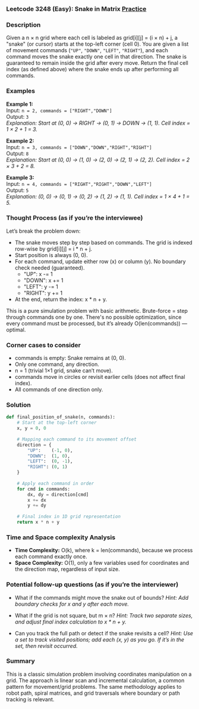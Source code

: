 ### Leetcode 3248 (Easy): Snake in Matrix [Practice](https://leetcode.com/problems/snake-in-matrix)

### Description  
Given a n × n grid where each cell is labeled as grid[i][j] = (i × n) + j, a "snake" (or cursor) starts at the top-left corner (cell 0). You are given a list of movement commands (`"UP"`, `"DOWN"`, `"LEFT"`, `"RIGHT"`), and each command moves the snake exactly one cell in that direction. The snake is guaranteed to remain inside the grid after every move. Return the final cell index (as defined above) where the snake ends up after performing all commands.


### Examples  

**Example 1:**  
Input: `n = 2, commands = ["RIGHT","DOWN"]`  
Output: `3`  
*Explanation: Start at (0, 0) → RIGHT → (0, 1) → DOWN → (1, 1). Cell index = 1 × 2 + 1 = 3.*

**Example 2:**  
Input: `n = 3, commands = ["DOWN","DOWN","RIGHT","RIGHT"]`  
Output: `8`  
*Explanation: Start at (0, 0) → (1, 0) → (2, 0) → (2, 1) → (2, 2). Cell index = 2 × 3 + 2 = 8.*

**Example 3:**  
Input: `n = 4, commands = ["RIGHT","RIGHT","DOWN","LEFT"]`  
Output: `5`  
*Explanation: (0, 0) → (0, 1) → (0, 2) → (1, 2) → (1, 1). Cell index = 1 × 4 + 1 = 5.*


### Thought Process (as if you’re the interviewee)  
Let’s break the problem down:
- The snake moves step by step based on commands. The grid is indexed row-wise by grid[i][j] = i \* n + j.
- Start position is always (0, 0).
- For each command, update either row (x) or column (y). No boundary check needed (guaranteed).
  - "UP": x -= 1  
  - "DOWN": x += 1  
  - "LEFT": y -= 1  
  - "RIGHT": y += 1
- At the end, return the index: x \* n + y.

This is a pure simulation problem with basic arithmetic. Brute-force = step through commands one by one. There's no possible optimization, since every command must be processed, but it’s already O(len(commands)) — optimal.


### Corner cases to consider  
- commands is empty: Snake remains at (0, 0).
- Only one command, any direction.
- n = 1 (trivial 1×1 grid, snake can’t move).
- commands move in circles or revisit earlier cells (does not affect final index).
- All commands of one direction only.


### Solution

```python
def final_position_of_snake(n, commands):
    # Start at the top-left corner
    x, y = 0, 0
    
    # Mapping each command to its movement offset
    direction = {
        "UP":    (-1, 0),
        "DOWN":  (1, 0),
        "LEFT":  (0, -1),
        "RIGHT": (0, 1)
    }
    
    # Apply each command in order
    for cmd in commands:
        dx, dy = direction[cmd]
        x += dx
        y += dy
    
    # Final index in 1D grid representation
    return x * n + y
```

### Time and Space complexity Analysis  

- **Time Complexity:** O(k), where k = len(commands), because we process each command exactly once.
- **Space Complexity:** O(1), only a few variables used for coordinates and the direction map, regardless of input size.


### Potential follow-up questions (as if you’re the interviewer)  

- What if the commands might move the snake out of bounds?
  *Hint: Add boundary checks for x and y after each move.*

- What if the grid is not square, but m × n?
  *Hint: Track two separate sizes, and adjust final index calculation to x \* n + y.*

- Can you track the full path or detect if the snake revisits a cell?
  *Hint: Use a set to track visited positions; add each (x, y) as you go. If it’s in the set, then revisit occurred.*

### Summary
This is a classic simulation problem involving coordinates manipulation on a grid. The approach is linear scan and incremental calculation, a common pattern for movement/grid problems. The same methodology applies to robot path, spiral matrices, and grid traversals where boundary or path tracking is relevant.